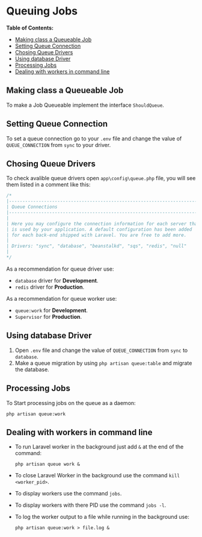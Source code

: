 # Queuing Jobs

**Table of Contents:**
* [Making class a Queueable Job](#making-class-a-queueable-job)
* [Setting Queue Connection](#setting-queue-connection)
* [Chosing Queue Drivers](#chosing-queue-drivers)
* [Using database Driver](#using-database-driver)
* [Processing Jobs](#processing-jobs)
* [Dealing with workers in command line](#dealing-with-workers-in-command-line)


## Making class a Queueable Job

To make a Job Queueable implement the interface `ShouldQueue`.


## Setting Queue Connection

To set a queue connection go to your `.env` file and change the value of `QUEUE_CONNECTION` from `sync` to your driver.


## Chosing Queue Drivers

To check avalible queue drivers open `app\config\queue.php` file, you will see them listed in a comment like this:

```php
/*
|--------------------------------------------------------------------------
| Queue Connections
|--------------------------------------------------------------------------
|
| Here you may configure the connection information for each server that
| is used by your application. A default configuration has been added
| for each back-end shipped with Laravel. You are free to add more.
|
| Drivers: "sync", "database", "beanstalkd", "sqs", "redis", "null"
|
*/
```

As a recommendation for queue driver use:
- `database` driver for **Development**.
- `redis` driver for **Production**.


As a recommendation for queue worker use:
- `queue:work` for **Development**.
- `Supervisor` for **Production**.


## Using database Driver

1. Open `.env` file and change the value of `QUEUE_CONNECTION` from `sync` to `database`.
2. Make a queue migration by using `php artisan queue:table` and migrate the database.


## Processing Jobs

To Start processing jobs on the queue as a daemon:

```
php artisan queue:work
```

## Dealing with workers in command line

* To run Laravel worker in the background just add `&` at the end of the command:

    ```
    php artisan queue work &
    ```

* To close Laravel Worker in the background use the command `kill <worker_pid>`.

* To display workers use the command `jobs`.

* To display workers with there PID use the command `jobs -l`.

* To log the worker output to a file while running in the background use:

    ```
    php artisan queue:work > file.log &
    ```
